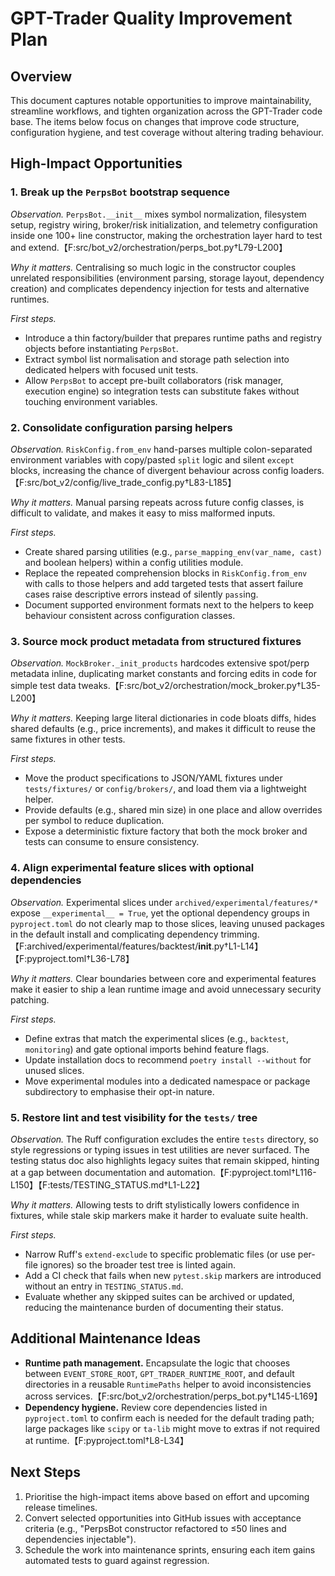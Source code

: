 # GPT-Trader Quality Improvement Plan

## Overview
This document captures notable opportunities to improve maintainability, streamline workflows, and tighten organization across the GPT-Trader code base. The items below focus on changes that improve code structure, configuration hygiene, and test coverage without altering trading behaviour.

## High-Impact Opportunities

### 1. Break up the `PerpsBot` bootstrap sequence
*Observation.* `PerpsBot.__init__` mixes symbol normalization, filesystem setup, registry wiring, broker/risk initialization, and telemetry configuration inside one 100+ line constructor, making the orchestration layer hard to test and extend.【F:src/bot_v2/orchestration/perps_bot.py†L79-L200】

*Why it matters.* Centralising so much logic in the constructor couples unrelated responsibilities (environment parsing, storage layout, dependency creation) and complicates dependency injection for tests and alternative runtimes.

*First steps.*
- Introduce a thin factory/builder that prepares runtime paths and registry objects before instantiating `PerpsBot`.
- Extract symbol list normalisation and storage path selection into dedicated helpers with focused unit tests.
- Allow `PerpsBot` to accept pre-built collaborators (risk manager, execution engine) so integration tests can substitute fakes without touching environment variables.

### 2. Consolidate configuration parsing helpers
*Observation.* `RiskConfig.from_env` hand-parses multiple colon-separated environment variables with copy/pasted `split` logic and silent `except` blocks, increasing the chance of divergent behaviour across config loaders.【F:src/bot_v2/config/live_trade_config.py†L83-L185】

*Why it matters.* Manual parsing repeats across future config classes, is difficult to validate, and makes it easy to miss malformed inputs.

*First steps.*
- Create shared parsing utilities (e.g., `parse_mapping_env(var_name, cast)` and boolean helpers) within a config utilities module.
- Replace the repeated comprehension blocks in `RiskConfig.from_env` with calls to those helpers and add targeted tests that assert failure cases raise descriptive errors instead of silently `pass`ing.
- Document supported environment formats next to the helpers to keep behaviour consistent across configuration classes.

### 3. Source mock product metadata from structured fixtures
*Observation.* `MockBroker._init_products` hardcodes extensive spot/perp metadata inline, duplicating market constants and forcing edits in code for simple test data tweaks.【F:src/bot_v2/orchestration/mock_broker.py†L35-L200】

*Why it matters.* Keeping large literal dictionaries in code bloats diffs, hides shared defaults (e.g., price increments), and makes it difficult to reuse the same fixtures in other tests.

*First steps.*
- Move the product specifications to JSON/YAML fixtures under `tests/fixtures/` or `config/brokers/`, and load them via a lightweight helper.
- Provide defaults (e.g., shared min size) in one place and allow overrides per symbol to reduce duplication.
- Expose a deterministic fixture factory that both the mock broker and tests can consume to ensure consistency.

### 4. Align experimental feature slices with optional dependencies
*Observation.* Experimental slices under `archived/experimental/features/*` expose `__experimental__ = True`, yet the optional dependency groups in `pyproject.toml` do not clearly map to those slices, leaving unused packages in the default install and complicating dependency trimming.【F:archived/experimental/features/backtest/__init__.py†L1-L14】【F:pyproject.toml†L36-L78】

*Why it matters.* Clear boundaries between core and experimental features make it easier to ship a lean runtime image and avoid unnecessary security patching.

*First steps.*
- Define extras that match the experimental slices (e.g., `backtest`, `monitoring`) and gate optional imports behind feature flags.
- Update installation docs to recommend `poetry install --without` for unused slices.
- Move experimental modules into a dedicated namespace or package subdirectory to emphasise their opt-in nature.

### 5. Restore lint and test visibility for the `tests/` tree
*Observation.* The Ruff configuration excludes the entire `tests` directory, so style regressions or typing issues in test utilities are never surfaced. The testing status doc also highlights legacy suites that remain skipped, hinting at a gap between documentation and automation.【F:pyproject.toml†L116-L150】【F:tests/TESTING_STATUS.md†L1-L22】

*Why it matters.* Allowing tests to drift stylistically lowers confidence in fixtures, while stale skip markers make it harder to evaluate suite health.

*First steps.*
- Narrow Ruff's `extend-exclude` to specific problematic files (or use per-file ignores) so the broader test tree is linted again.
- Add a CI check that fails when new `pytest.skip` markers are introduced without an entry in `TESTING_STATUS.md`.
- Evaluate whether any skipped suites can be archived or updated, reducing the maintenance burden of documenting their status.

## Additional Maintenance Ideas
- **Runtime path management.** Encapsulate the logic that chooses between `EVENT_STORE_ROOT`, `GPT_TRADER_RUNTIME_ROOT`, and default directories in a reusable `RuntimePaths` helper to avoid inconsistencies across services.【F:src/bot_v2/orchestration/perps_bot.py†L145-L169】
- **Dependency hygiene.** Review core dependencies listed in `pyproject.toml` to confirm each is needed for the default trading path; large packages like `scipy` or `ta-lib` might move to extras if not required at runtime.【F:pyproject.toml†L8-L34】

## Next Steps
1. Prioritise the high-impact items above based on effort and upcoming release timelines.
2. Convert selected opportunities into GitHub issues with acceptance criteria (e.g., "PerpsBot constructor refactored to ≤50 lines and dependencies injectable").
3. Schedule the work into maintenance sprints, ensuring each item gains automated tests to guard against regression.
